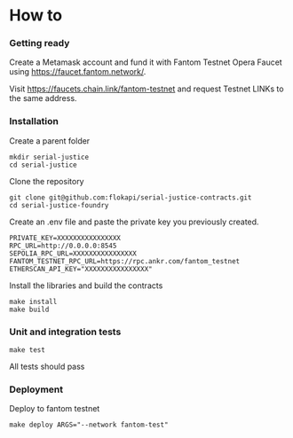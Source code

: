 



# How to

### Getting ready

Create a Metamask account and fund it with Fantom Testnet Opera Faucet using https://faucet.fantom.network/.



Visit https://faucets.chain.link/fantom-testnet and request Testnet LINKs to the same address.



### Installation

Create a parent folder

````
mkdir serial-justice
cd serial-justice
````



Clone the repository

````
git clone git@github.com:flokapi/serial-justice-contracts.git
cd serial-justice-foundry
````



Create an .env file and paste the private key you previously created.

````
PRIVATE_KEY=XXXXXXXXXXXXXXXX
RPC_URL=http://0.0.0.0:8545
SEPOLIA_RPC_URL=XXXXXXXXXXXXXXXX
FANTOM_TESTNET_RPC_URL=https://rpc.ankr.com/fantom_testnet
ETHERSCAN_API_KEY="XXXXXXXXXXXXXXXX"
````



Install the libraries and build the contracts

````
make install
make build
````



### Unit and integration tests

````
make test
````

All tests should pass



### Deployment

Deploy to fantom testnet

````
make deploy ARGS="--network fantom-test"
````

